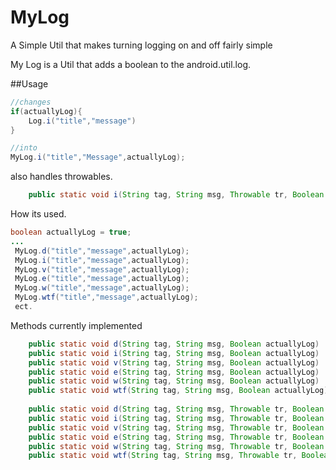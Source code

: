 MyLog
=====

A Simple Util that makes turning logging on and off fairly simple

My Log is a Util that adds a boolean to the android.util.log.

##Usage
```java 
//changes 
if(actuallyLog){
	Log.i("title","message")
}

//into
MyLog.i("title","Message",actuallyLog);

```

also handles throwables. 
```java
	public static void i(String tag, String msg, Throwable tr, Boolean actuallyLog);
```
How its used.

```java
boolean actuallyLog = true;
...
 MyLog.d("title","message",actuallyLog);
 MyLog.i("title","message",actuallyLog);
 MyLog.v("title","message",actuallyLog);
 MyLog.e("title","message",actuallyLog);
 MyLog.w("title","message",actuallyLog);
 MyLog.wtf("title","message",actuallyLog);
 ect.
```

Methods currently implemented
```java
	public static void d(String tag, String msg, Boolean actuallyLog) 
  	public static void i(String tag, String msg, Boolean actuallyLog)
	public static void v(String tag, String msg, Boolean actuallyLog)
	public static void e(String tag, String msg, Boolean actuallyLog)
	public static void w(String tag, String msg, Boolean actuallyLog)
	public static void wtf(String tag, String msg, Boolean actuallyLog)
	
	public static void d(String tag, String msg, Throwable tr, Boolean actuallyLog)
	public static void i(String tag, String msg, Throwable tr, Boolean actuallyLog)
	public static void v(String tag, String msg, Throwable tr, Boolean actuallyLog)
	public static void e(String tag, String msg, Throwable tr, Boolean actuallyLog)
	public static void w(String tag, String msg, Throwable tr, Boolean actuallyLog) 
	public static void wtf(String tag, String msg, Throwable tr, Boolean actuallyLog) 
```
